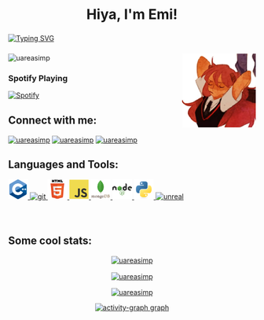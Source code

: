 <h1 align="center">Hiya, I'm Emi!</h1>

###
[![Typing SVG](https://readme-typing-svg.herokuapp.com?font=comfortaa&color=9e4c98&size=24&width=500&lines=Anime+Enthusiast;Game+Developer?;A+pretty+bored+person;Video+Gamer;Asuka+on+top!!;Software+Developer)](https://git.io/typing-svg)

###

<img align="right" height="150" src="https://github.com/uAreASimp/ProfileReadMe/blob/main/pfp.jpg?raw=true"  />

###

<p align="left"> <img src="https://komarev.com/ghpvc/?username=uareasimp&label=Profile%20views&color=0e75b6&style=flat" alt="uareasimp" /> </p>

### Spotify Playing

[![Spotify](novatorem-eight-iota.vercel.app/api/spotify)](https://open.spotify.com/user/bxgmzn57hj59tdyyyr13hlrvk)

###

## Connect with me:
<p align="left">
<a href="https://twitter.com/uareasimp" target="blank"><img align="center" src="https://raw.githubusercontent.com/rahuldkjain/github-profile-readme-generator/master/src/images/icons/Social/twitter.svg" alt="uareasimp" height="30" width="40" /></a>
<a href="https://www.youtube.com/c/uareasimp" target="blank"><img align="center" src="https://raw.githubusercontent.com/rahuldkjain/github-profile-readme-generator/master/src/images/icons/Social/youtube.svg" alt="uareasimp" height="30" width="40" /></a>
<a href="https://www.discord.com/users/486540939993546773" target="blank"><img align="center" src="https://raw.githubusercontent.com/rahuldkjain/github-profile-readme-generator/master/src/images/icons/Social/discord.svg" alt="uareasimp" height="30" width="40" /></a>
</p>

## Languages and Tools:
<p align="left"> <a href="https://www.w3schools.com/cpp/" target="_blank" rel="noreferrer"> <img src="https://raw.githubusercontent.com/devicons/devicon/master/icons/cplusplus/cplusplus-original.svg" alt="cplusplus" width="40" height="40"/> </a> <a href="https://git-scm.com/" target="_blank" rel="noreferrer"> <img src="https://www.vectorlogo.zone/logos/git-scm/git-scm-icon.svg" alt="git" width="40" height="40"/> </a> <a href="https://www.w3.org/html/" target="_blank" rel="noreferrer"> <img src="https://raw.githubusercontent.com/devicons/devicon/master/icons/html5/html5-original-wordmark.svg" alt="html5" width="40" height="40"/> </a> <a href="https://developer.mozilla.org/en-US/docs/Web/JavaScript" target="_blank" rel="noreferrer"> <img src="https://raw.githubusercontent.com/devicons/devicon/master/icons/javascript/javascript-original.svg" alt="javascript" width="40" height="40"/> </a> <a href="https://www.mongodb.com/" target="_blank" rel="noreferrer"> <img src="https://raw.githubusercontent.com/devicons/devicon/master/icons/mongodb/mongodb-original-wordmark.svg" alt="mongodb" width="40" height="40"/> </a> <a href="https://nodejs.org" target="_blank" rel="noreferrer"> <img src="https://raw.githubusercontent.com/devicons/devicon/master/icons/nodejs/nodejs-original-wordmark.svg" alt="nodejs" width="40" height="40"/> </a> <a href="https://www.python.org" target="_blank" rel="noreferrer"> <img src="https://raw.githubusercontent.com/devicons/devicon/master/icons/python/python-original.svg" alt="python" width="40" height="40"/> </a> <a href="https://unrealengine.com/" target="_blank" rel="noreferrer"> <img src="https://raw.githubusercontent.com/kenangundogan/fontisto/036b7eca71aab1bef8e6a0518f7329f13ed62f6b/icons/svg/brand/unreal-engine.svg" alt="unreal" width="40" height="40"/> </a> </p>

###

<br clear="both">

###

## Some cool stats:

<a href="#">
<div align="center">

<p><img align="center" src="https://github-readme-stats.vercel.app/api/top-langs?username=uareasimp&show_icons=true&locale=en&layout=compact&title_color=9e4c98&bg_color=ffcfe9&icon_color=9e4c98&text_color=9e4c98" alt="uareasimp" /></p>


<p><img align="center" src="https://github-readme-stats.vercel.app/api?username=uareasimp&show_icons=true&locale=en&title_color=9e4c98&bg_color=ffcfe9&icon_color=9e4c98&text_color=9e4c98" alt="uareasimp" /></p>
  
<p><img align="center" src="https://github-readme-streak-stats.herokuapp.com/?user=uareasimp&stroke=9e4c98&background=ffcfe9&dates=9e4c98&sideNums=9e4c98&currStreakNum=9e4c98&currStreakLabel=9e4c98&sideLabels=9e4c98&ring=EB5454&fire=EB5454" alt="uareasimp" /></p>
</div>
</a>


<div align="center">
  <a href="#"><img src="https://github-readme-activity-graph.vercel.app/graph?username=uAreASimp&radius=16&theme=default&area=true&order=5" height="300" alt="activity-graph graph"  /></a>
</div>
